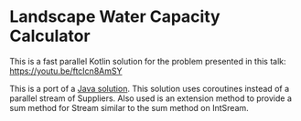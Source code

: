 Landscape Water Capacity Calculator
===================================

This is a fast parallel Kotlin solution for the problem presented in this talk: https://youtu.be/ftcIcn8AmSY

This is a port of a [Java solution](https://github.com/davidleston/landscapeWaterCapacity).
This solution uses coroutines instead of a parallel stream of Suppliers.
Also used is an extension method to provide a sum method for Stream<BigDecimal> similar to the sum method on IntSream.
